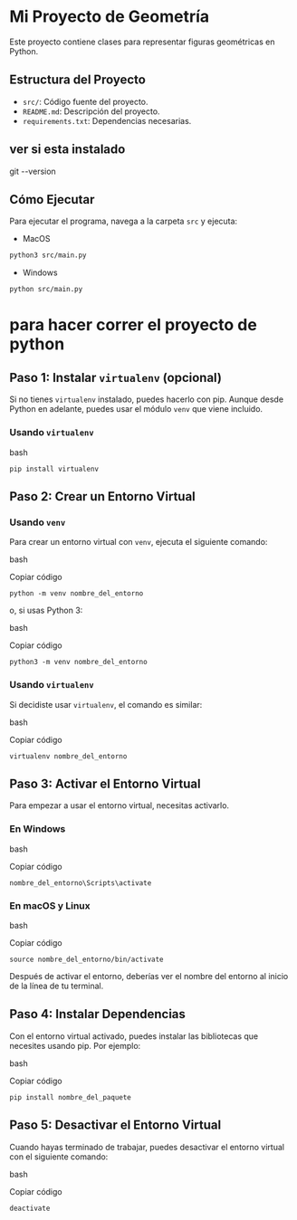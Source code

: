 # Mi Proyecto de Geometría

Este proyecto contiene clases para representar figuras geométricas en Python.

## Estructura del Proyecto

- `src/`: Código fuente del proyecto.
- `README.md`: Descripción del proyecto.
- `requirements.txt`: Dependencias necesarias.


## ver si esta instalado
 
 git --version

## Cómo Ejecutar

Para ejecutar el programa, navega a la carpeta `src` y ejecuta:

- MacOS

```bash
python3 src/main.py
```
- Windows
```
python src/main.py
```
# para hacer correr  el proyecto de python
 

## Paso 1: Instalar `virtualenv` (opcional)

Si no tienes `virtualenv` instalado, puedes hacerlo con pip. Aunque desde Python  en adelante, puedes usar el módulo `venv` que viene incluido.

### Usando `virtualenv`

bash
```
pip install virtualenv 
```

## Paso 2: Crear un Entorno Virtual

### Usando `venv`

Para crear un entorno virtual con `venv`, ejecuta el siguiente comando:

bash

Copiar código

`python -m venv nombre_del_entorno` 

o, si usas Python 3:

bash

Copiar código

`python3 -m venv nombre_del_entorno` 

### Usando `virtualenv`

Si decidiste usar `virtualenv`, el comando es similar:

bash

Copiar código

`virtualenv nombre_del_entorno` 

## Paso 3: Activar el Entorno Virtual

Para empezar a usar el entorno virtual, necesitas activarlo.

### En Windows

bash

Copiar código

`nombre_del_entorno\Scripts\activate` 

### En macOS y Linux

bash

Copiar código

`source nombre_del_entorno/bin/activate` 

Después de activar el entorno, deberías ver el nombre del entorno al inicio de la línea de tu terminal.

## Paso 4: Instalar Dependencias

Con el entorno virtual activado, puedes instalar las bibliotecas que necesites usando pip. Por ejemplo:

bash

Copiar código
```
pip install nombre_del_paquete 
```
## Paso 5: Desactivar el Entorno Virtual

Cuando hayas terminado de trabajar, puedes desactivar el entorno virtual con el siguiente comando:

bash

Copiar código

`deactivate` 